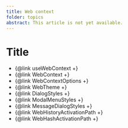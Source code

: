 ```yaml
---
title: Web context
folder: topics
abstract: This article is not yet available.
---
```


# Title

- {@link useWebContext +}
- {@link WebContext +}
- {@link WebContextOptions +}
- {@link WebTheme +}
- {@link DialogStyles +}
- {@link ModalMenuStyles +}
- {@link MessageDialogStyles +}
- {@link WebHistoryActivationPath +}
- {@link WebHashActivationPath +}
